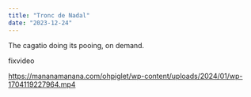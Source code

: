 ```yaml
---
title: "Tronc de Nadal"
date: "2023-12-24"
---
```


The cagatio doing its pooing, on demand.

fixvideo

https://mananamanana.com/ohpiglet/wp-content/uploads/2024/01/wp-1704119227964.mp4

